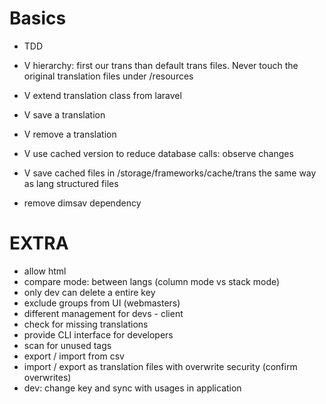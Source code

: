 # Basics
- TDD
- V hierarchy: first our trans than default trans files. Never touch the original translation files under /resources
- V extend translation class from laravel
- V save a translation
- V remove a translation
- V use cached version to reduce database calls: observe changes
- V save cached files in /storage/frameworks/cache/trans the same way as lang structured files

- remove dimsav dependency

# EXTRA
- allow html
- compare mode:  between langs (column mode vs stack mode)
- only dev can delete a entire key
- exclude groups from UI (webmasters)
- different management for devs - client
- check for missing translations
- provide CLI interface for developers
- scan for unused tags
- export / import from csv
- import / export as translation files with overwrite security (confirm overwrites)
- dev: change key and sync with usages in application
